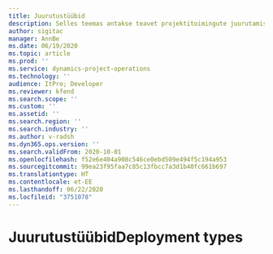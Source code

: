 ```yaml
---
title: Juurutustüübid
description: Selles teemas antakse teavet projektitoimingute juurutamistüüpide kohta ja see aitab teil kindlaks teha, mis on teie ettevõtte jaoks õige.
author: sigitac
manager: AnnBe
ms.date: 06/19/2020
ms.topic: article
ms.prod: ''
ms.service: dynamics-project-operations
ms.technology: ''
audience: ItPro; Developer
ms.reviewer: kfend
ms.search.scope: ''
ms.custom: ''
ms.assetid: ''
ms.search.region: ''
ms.search.industry: ''
ms.author: v-radsh
ms.dyn365.ops.version: ''
ms.search.validFrom: 2020-10-01
ms.openlocfilehash: f52e6e404a908c546ce0ebd509e494f5c194a953
ms.sourcegitcommit: 99ea23f95faa7c85c13fbcc7a3d1b40fc661b697
ms.translationtype: HT
ms.contentlocale: et-EE
ms.lasthandoff: 06/22/2020
ms.locfileid: "3751078"
---
```

# <a name="deployment-types"></a><span data-ttu-id="ad17a-103">Juurutustüübid</span><span class="sxs-lookup"><span data-stu-id="ad17a-103">Deployment types</span></span>

